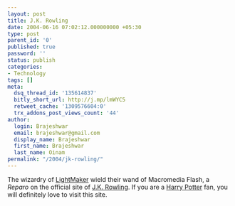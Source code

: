 ```yaml
---
layout: post
title: J.K. Rowling
date: 2004-06-16 07:02:12.000000000 +05:30
type: post
parent_id: '0'
published: true
password: ''
status: publish
categories:
- Technology
tags: []
meta:
  dsq_thread_id: '135614837'
  bitly_short_url: http://j.mp/lmWYC5
  retweet_cache: '1309576604:0'
  trx_addons_post_views_count: '44'
author:
  login: Brajeshwar
  email: brajeshwar@gmail.com
  display_name: Brajeshwar
  first_name: Brajeshwar
  last_name: Oinam
permalink: "/2004/jk-rowling/"
---
```

<p>The wizardry of <a href="http://lightmaker.com/" title="LightMaker">LightMaker</a> wield their wand of Macromedia Flash, a <em>Reparo</em> on the official site of <a href="http://www.jkrowling.com/" title="J.K.Rowling">J.K. Rowling</a>. If you are a <a href="http://harrypotter.warnerbros.co.uk/" title="Harry Potter">Harry Potter</a> fan, you will definitely love to visit this site.</p>
